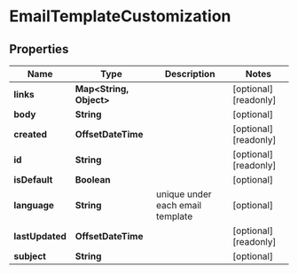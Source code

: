 

# EmailTemplateCustomization


## Properties

| Name | Type | Description | Notes |
|------------ | ------------- | ------------- | -------------|
|**links** | **Map&lt;String, Object&gt;** |  |  [optional] [readonly] |
|**body** | **String** |  |  [optional] |
|**created** | **OffsetDateTime** |  |  [optional] [readonly] |
|**id** | **String** |  |  [optional] [readonly] |
|**isDefault** | **Boolean** |  |  [optional] |
|**language** | **String** | unique under each email template |  [optional] |
|**lastUpdated** | **OffsetDateTime** |  |  [optional] [readonly] |
|**subject** | **String** |  |  [optional] |



